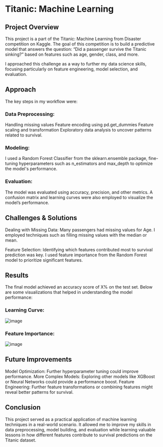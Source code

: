 # Titanic: Machine Learning 
## Project Overview
This project is a part of the Titanic: Machine Learning from Disaster competition on Kaggle. The goal of this competition is to build a predictive model that answers the question: “Did a passenger survive the Titanic sinking?” based on features such as age, gender, class, and more.

I approached this challenge as a way to further my data science skills, focusing particularly on feature engineering, model selection, and evaluation.

## Approach
The key steps in my workflow were:

### Data Preprocessing:

Handling missing values
Feature encoding using pd.get_dummies
Feature scaling and transformation
Exploratory data analysis to uncover patterns related to survival.
### Modeling:

I used a Random Forest Classifier from the sklearn.ensemble package, fine-tuning hyperparameters such as n_estimators and max_depth to optimize the model's performance.
### Evaluation:

The model was evaluated using accuracy, precision, and other metrics. A confusion matrix and learning curves were also employed to visualize the model’s performance.

## Challenges & Solutions
Dealing with Missing Data: Many passengers had missing values for Age. I employed techniques such as filling missing values with the median or mean.

Feature Selection: Identifying which features contributed most to survival prediction was key. I used feature importance from the Random Forest model to prioritize significant features.

## Results
The final model achieved an accuracy score of X% on the test set. Below are some visualizations that helped in understanding the model performance:

### Learning Curve:
![image](https://github.com/user-attachments/assets/8fee9ab7-84d0-43b2-a4ea-d631f969a20e)

### Feature Importance:
![image](https://github.com/user-attachments/assets/6f3acb9b-7586-44b4-a1ea-0bc449fe15e2)


## Future Improvements
Model Optimization: Further hyperparameter tuning could improve performance.
More Complex Models: Exploring other models like XGBoost or Neural Networks could provide a performance boost.
Feature Engineering: Further feature transformations or combining features might reveal better patterns for survival.
## Conclusion
This project served as a practical application of machine learning techniques in a real-world scenario. It allowed me to improve my skills in data preprocessing, model building, and evaluation while learning valuable lessons in how different features contribute to survival predictions on the Titanic dataset.
